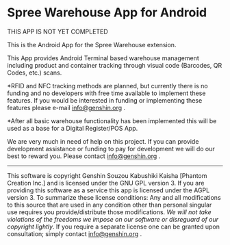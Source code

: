 Spree Warehouse App for Android
===============================

THIS APP IS NOT YET COMPLETED

This is the Android App for the Spree Warehouse extension.

This App provides Android Terminal based warehouse management including product and container tracking through visual code (Barcodes, QR Codes, etc.) scans.

*RFID and NFC tracking methods are planned, but currently there is no funding and no developers with free time available to implement these features. If you would be interested in funding or implementing these features please e-mail info@genshin.org .

*After all basic warehouse functionality has been implemented this will be used as a base for a Digital Register/POS App.

We are very much in need of help on this project. If you can provide development assistance or funding to pay for development we will do our best to reward you. Please contact info@genshin.org .

------------------------------------------------------------------

This software is copyright Genshin Souzou Kabushiki Kaisha [Phantom Creation Inc.] and is licensed under the GNU GPL version 3. If you are providing this software as a service this app is licensed under the AGPL version 3. To summarize these license conditions: Any and all modifications to this source that are used in any condition other than personal singular use requires you provide/distribute those modifications. _We will not take violations of the freedoms we impose on our software or disreguard of our copyright lightly_. If you require a separate license one can be granted upon consultation; simply contact info@genshin.org .
